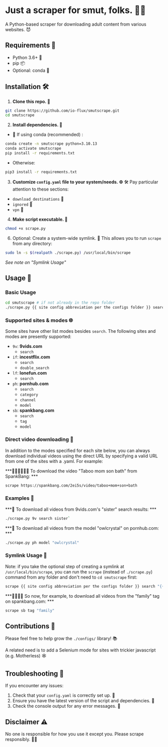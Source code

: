 # Just a scraper for smut, folks. 🍆💦

A Python-based scraper for downloading adult content from various websites. 😈

## Requirements 🧰
- Python 3.6+ 🐍
- pip 📦
- Optional: conda 🐼

## Installation 🛠️
1. **Clone this repo. 📂**

```bash
git clone https://github.com/io-flux/smutscrape.git
cd smutscrape
```

2. **Install dependencies. 🚀**
 - 🐍 If using conda (recommended) :
```bash
conda create -n smutscrape python=3.10.13 
conda activate smutscrape
pip install -r requirements.txt
```

 - Otherwise:
```bash
pip3 install -r requirements.txt
```

3. **Customize `config.yaml` file to your system/needs. ⚙️**
🛠️ Pay particular attention to these sections:
 - `download_destinations` 💾
 - `ignored` 🚫
 - `vpn` 🤫
   
4. **Make script executable. 🚀**
```bash
chmod +x scrape.py
```

6. Optional: Create a system-wide symlink. 🔗
This allows you to run `scrape` from any directory:
```bash
sudo ln -s $(realpath ./scrape.py) /usr/local/bin/scrape
```
*See note on "Symlink Usage"*

## Usage 🚀
### Basic Usage

```bash
cd smutscrape # if not already in the repo folder
./scrape.py {{ site config abbreviation per the configs folder }} search "{{ query }}"
```

### Supported sites & modes 🌐
Some sites have other list modes besides `search`. The following sites and modes are presently supported:
- `9v`: **9vids.com**
  * `search`
- `if`: **incestflix.com**
  * `search`
  * `double_search`
- `lf`: **lonefun.com**
  * `search`
- `ph`: **pornhub.com**
  * `search`
  * `category`
  * `channel`
  * `model`
- `sb`: **spankbang.com**
  * `search`
  * `tag`
  * `model`

### Direct video downloading 🎯

In addition to the modes specified for each site below, you can always download individual videos using the direct URL by specifying a valid URL from one of the sites with a .yaml. For example: 

***🛀🧒🏻💦👩🏻 To download the video "Taboo mom son bath" from SpankBang: ***

```bash
scrape https://spankbang.com/2ei5s/video/taboo+mom+son+bath
```

### Examples 🧐
***👧 To download all videos from 9vids.com's "sister" search results: ***

```bash
./scrape.py 9v search sister` 
```


***🦉 To download all videos from the model "owlcrystal" on pornhub.com: ***
```bash
./scrape.py ph model "owlcrystal"
``` 

### Symlink Usage 🔗
Note: if you take the optional step of creating a symlink at `/usr/local/bin/scrape`, you can run the `scrape` (instead of `./scrape.py`) command from any folder and don't need to `cd smutscrape` first: 

```bash
scrape {{ site config abbreviation per the configs folder }} search "{{ query }}"
```

***👨‍👩‍👧‍👦 So now, for example, to download all videos from the "family" tag on spankbang.com: ***
```bash
scrape sb tag "family"
```


## Contributions 🤝
Please feel free to help grow the `./configs/` library! 📚

A related need is to add a Selenium mode for sites with trickier javascript (e.g. Motherless) 🕸️

## Troubleshooting 🔧
If you encounter any issues:
1. Check that your `config.yaml` is correctly set up. 📝
2. Ensure you have the latest version of the script and dependencies. 🔄
3. Check the console output for any error messages. 🚨

## Disclaimer ⚠️

No one is responsible for how you use it except you. Please scrape responsibly. 🧠💭

